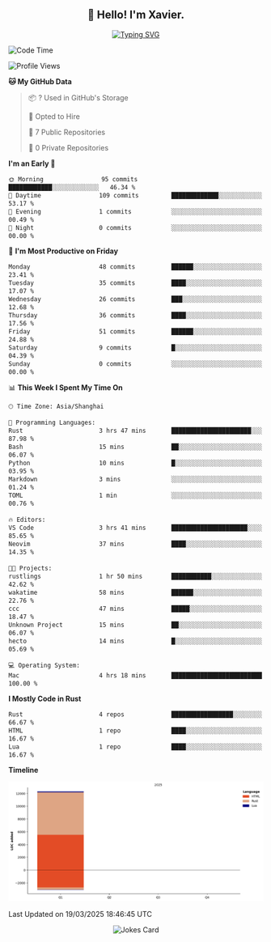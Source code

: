 <h2 align="center">👋 Hello! I'm Xavier.</h2>

<!-- typing svg starts -->
<div align="center">
 <a href="https://git.io/typing-svg"><img src="https://readme-typing-svg.demolab.com?font=Fira+Code&size=16&pause=1000&color=FFFFFFF0&width=435&lines=Fear+is+temporary.+Regret+is+forever." alt="Typing SVG" /></a>
</div>
<!-- typing svg ends -->

<!--START_SECTION:waka-->
![Code Time](http://img.shields.io/badge/Code%20Time-262%20hrs%2032%20mins-blue)

![Profile Views](http://img.shields.io/badge/Profile%20Views-2-blue)

**🐱 My GitHub Data** 

> 📦 ? Used in GitHub's Storage 
 > 
> 💼 Opted to Hire
 > 
> 📜 7 Public Repositories 
 > 
> 🔑 0 Private Repositories 
 > 
**I'm an Early 🐤** 

```text
🌞 Morning                95 commits          ████████████░░░░░░░░░░░░░   46.34 % 
🌆 Daytime                109 commits         █████████████░░░░░░░░░░░░   53.17 % 
🌃 Evening                1 commits           ░░░░░░░░░░░░░░░░░░░░░░░░░   00.49 % 
🌙 Night                  0 commits           ░░░░░░░░░░░░░░░░░░░░░░░░░   00.00 % 
```
📅 **I'm Most Productive on Friday** 

```text
Monday                   48 commits          ██████░░░░░░░░░░░░░░░░░░░   23.41 % 
Tuesday                  35 commits          ████░░░░░░░░░░░░░░░░░░░░░   17.07 % 
Wednesday                26 commits          ███░░░░░░░░░░░░░░░░░░░░░░   12.68 % 
Thursday                 36 commits          ████░░░░░░░░░░░░░░░░░░░░░   17.56 % 
Friday                   51 commits          ██████░░░░░░░░░░░░░░░░░░░   24.88 % 
Saturday                 9 commits           █░░░░░░░░░░░░░░░░░░░░░░░░   04.39 % 
Sunday                   0 commits           ░░░░░░░░░░░░░░░░░░░░░░░░░   00.00 % 
```


📊 **This Week I Spent My Time On** 

```text
🕑︎ Time Zone: Asia/Shanghai

💬 Programming Languages: 
Rust                     3 hrs 47 mins       ██████████████████████░░░   87.98 % 
Bash                     15 mins             ██░░░░░░░░░░░░░░░░░░░░░░░   06.07 % 
Python                   10 mins             █░░░░░░░░░░░░░░░░░░░░░░░░   03.95 % 
Markdown                 3 mins              ░░░░░░░░░░░░░░░░░░░░░░░░░   01.24 % 
TOML                     1 min               ░░░░░░░░░░░░░░░░░░░░░░░░░   00.76 % 

🔥 Editors: 
VS Code                  3 hrs 41 mins       █████████████████████░░░░   85.65 % 
Neovim                   37 mins             ████░░░░░░░░░░░░░░░░░░░░░   14.35 % 

🐱‍💻 Projects: 
rustlings                1 hr 50 mins        ███████████░░░░░░░░░░░░░░   42.62 % 
wakatime                 58 mins             ██████░░░░░░░░░░░░░░░░░░░   22.76 % 
ccc                      47 mins             █████░░░░░░░░░░░░░░░░░░░░   18.47 % 
Unknown Project          15 mins             ██░░░░░░░░░░░░░░░░░░░░░░░   06.07 % 
hecto                    14 mins             █░░░░░░░░░░░░░░░░░░░░░░░░   05.69 % 

💻 Operating System: 
Mac                      4 hrs 18 mins       █████████████████████████   100.00 % 
```

**I Mostly Code in Rust** 

```text
Rust                     4 repos             █████████████████░░░░░░░░   66.67 % 
HTML                     1 repo              ████░░░░░░░░░░░░░░░░░░░░░   16.67 % 
Lua                      1 repo              ████░░░░░░░░░░░░░░░░░░░░░   16.67 % 
```



**Timeline**

![Lines of Code chart](https://raw.githubusercontent.com/xavier2code/xavier2code/main/assets/bar_graph.png)


 Last Updated on 19/03/2025 18:46:45 UTC
<!--END_SECTION:waka-->

<!-- jokes card -->
<div align="center">
 <img src="https://readme-jokes.vercel.app/api?hideBorder" alt="Jokes Card" />
</div>
